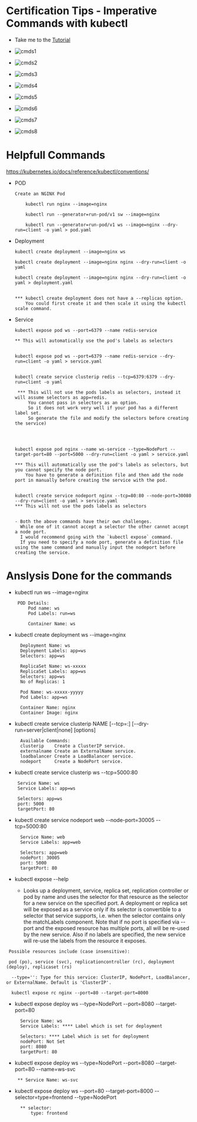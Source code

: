 # Certification Tips - Imperative Commands with kubectl
  - Take me to the [Tutorial](https://kodekloud.com/courses/539883/lectures/10503265)

  -
    ![cmds1](../../images/cmds1.png)

  -
    ![cmds2](../../images/cmds2.png)

  -
    ![cmds3](../../images/cmds3.png)

  -
    ![cmds4](../../images/cmds4.png)

  -
    ![cmds5](../../images/cmds5.png)

  -
    ![cmds6](../../images/cmds6.png)

  -
    ![cmds7](../../images/cmds7.png)
    
 -
    ![cmds8](../../images/cmds8.png)




#  Helpfull Commands
https://kubernetes.io/docs/reference/kubectl/conventions/

- POD
	```
  	Create an NGINX Pod

  		kubectl run nginx --image=nginx

  		kubectl run --generator=run-pod/v1 sw --image=nginx

		kubectl run --generator=run-pod/v1 ws --image=nginx --dry-run=client -o yaml > pod.yaml
	```

- Deployment
	```
	kubectl create deployment --image=nginx ws

	kubectl create deployment --image=nginx nginx --dry-run=client -o yaml

	kubectl create deployment --image=nginx nginx --dry-run=client -o yaml > deployment.yaml


	*** kubectl create deployment does not have a --replicas option.
	    You could first create it and then scale it using the kubectl scale command. 

	```

- Service
	```
	kubectl expose pod ws --port=6379 --name redis-service

	** This will automatically use the pod's labels as selectors


	kubectl expose pod ws --port=6379 --name redis-service --dry-run=client -o yaml > service.yaml


	kubectl create service clusterip redis --tcp=6379:6379 --dry-run=client -o yaml  

	 *** This will not use the pods labels as selectors, instead it will assume selectors as app=redis.
	     You cannot pass in selectors as an option. 
	     So it does not work very well if your pod has a different label set. 
	     So generate the file and modify the selectors before creating the service)




	kubectl expose pod nginx --name ws-service --type=NodePort --target-port=80 --port=5000 --dry-run=client -o yaml > service.yaml

	*** This will automatically use the pod's labels as selectors, but you cannot specify the node port.
	    You have to generate a definition file and then add the node port in manually before creating the service with the pod.


	kubectl create service nodeport nginx --tcp=80:80 --node-port=30080 --dry-run=client -o yaml > service.yaml
	*** This will not use the pods labels as selectors

	
	- Both the above commands have their own challenges.
	  While one of it cannot accept a selector the other cannot accept a node port. 
	  I would recommend going with the `kubectl expose` command. 
	  If you need to specify a node port, generate a definition file using the same command and manually input the nodeport before creating the service.

	```
	

# Anslysis Done for the commands

- kubectl run ws --image=nginx
   ```	
	POD Details:
		Pod name: ws
		Pod Labels: run=ws

		Container Name: ws
   ```	

- kubectl create deployment ws --image=nginx
  ```
	Deployment Name: ws
	Deployment Labels: app=ws
	Selectors: app=ws

	ReplicaSet Name: ws-xxxxx
	ReplicaSet Labels: app=ws
	Selectors: app=ws
	No of Replicas: 1

	Pod Name: ws-xxxxx-yyyyy
	Pod Labels: app=ws

	Container Name: nginx
	Container Image: nginx
   ```



- kubectl create service clusterip NAME [--tcp=<port>:<targetPort>] [--dry-run=server|client|none] [options]
  ```
    Available Commands:
    clusterip    Create a ClusterIP service.
    externalname Create an ExternalName service.
    loadbalancer Create a LoadBalancer service.
    nodeport     Create a NodePort service.
  ```


- kubectl create service clusterip ws --tcp=5000:80
   ```
	Service Name: ws
	Service Labels: app=ws

	Selectors: app=ws
	port: 5000
	targetPort: 80
   ```

- kubectl create service nodeport web --node-port=30005  --tcp=5000:80
  ```
	Service Name: web
	Service Labels: app=web

	Selectors: app=web
	nodePort: 30005
	port: 5000
	targetPort: 80
   ```



- kubectl expose --help
  
   - Looks up a deployment, service, replica set, replication controller or pod by name and uses the selector for that resource as the selector for a new service on the specified port. A deployment or replica set will be exposed as a service only if its selector is convertible to a selector that service supports, i.e. when the selector contains only the matchLabels component. Note that if no port is specified via --port and the exposed resource has multiple ports, all will be re-used by the new service. Also if no labels are specified, the new service will re-use the labels from the resource it exposes.
```
 Possible resources include (case insensitive):

 pod (po), service (svc), replicationcontroller (rc), deployment (deploy), replicaset (rs)

  --type='': Type for this service: ClusterIP, NodePort, LoadBalancer, or ExternalName. Default is 'ClusterIP'.

  kubectl expose rc nginx --port=80 --target-port=8000
  ```

- kubectl expose deploy ws --type=NodePort --port=8080 --target-port=80 
  ```
 	Service Name: ws
	Service Labels: **** Label which is set for deployment

	Selectors: **** Label which is set for deployment
	nodePort: Not Set
	port: 8080
	targetPort: 80
  ```


- kubectl expose deploy ws --type=NodePort --port=8080 --target-port=80  --name=ws-svc
   ```
 	** Service Name: ws-svc 
   ```



- kubectl expose deploy ws --port=80 --target-port=8000   --selector=type=frontend --type=NodePort
  ```
	** selector:
    	type: frontend
  ```

